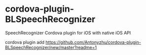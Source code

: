 # cordova-plugin-BLSpeechRecognizer

SpeechRecognizer Cordova plugin for iOS with native iOS API

cordova plugin add https://github.com/Antonyzhu/cordova-plugin-BLSpeechRecognizer/new/master?readme=1
